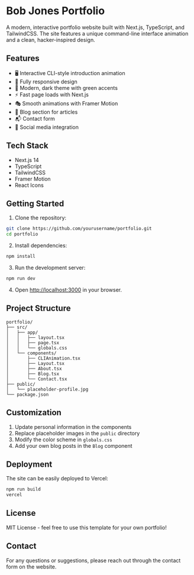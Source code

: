 # Bob Jones Portfolio

A modern, interactive portfolio website built with Next.js, TypeScript, and TailwindCSS. The site features a unique command-line interface animation and a clean, hacker-inspired design.

## Features

- 🖥️ Interactive CLI-style introduction animation
- 📱 Fully responsive design
- 🎨 Modern, dark theme with green accents
- ⚡ Fast page loads with Next.js
- 🎭 Smooth animations with Framer Motion
- 📝 Blog section for articles
- 📬 Contact form
- 🔗 Social media integration

## Tech Stack

- Next.js 14
- TypeScript
- TailwindCSS
- Framer Motion
- React Icons

## Getting Started

1. Clone the repository:
```bash
git clone https://github.com/yourusername/portfolio.git
cd portfolio
```

2. Install dependencies:
```bash
npm install
```

3. Run the development server:
```bash
npm run dev
```

4. Open [http://localhost:3000](http://localhost:3000) in your browser.

## Project Structure

```
portfolio/
├── src/
│   ├── app/
│   │   ├── layout.tsx
│   │   ├── page.tsx
│   │   └── globals.css
│   └── components/
│       ├── CLIAnimation.tsx
│       ├── Layout.tsx
│       ├── About.tsx
│       ├── Blog.tsx
│       └── Contact.tsx
├── public/
│   └── placeholder-profile.jpg
└── package.json
```

## Customization

1. Update personal information in the components
2. Replace placeholder images in the `public` directory
3. Modify the color scheme in `globals.css`
4. Add your own blog posts in the `Blog` component

## Deployment

The site can be easily deployed to Vercel:

```bash
npm run build
vercel
```

## License

MIT License - feel free to use this template for your own portfolio!

## Contact

For any questions or suggestions, please reach out through the contact form on the website. 